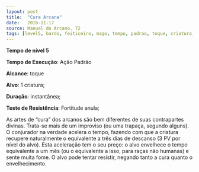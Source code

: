 ```yaml
---
layout: post
title:  "Cura Arcana"
date:   2016-11-17
source: Manual do Arcano. 72
tags: [level5, bardo, feiticeiro, mago, tempo, padrao, toque, criatura, instantanea, fortitude, anula]
---
```


**Tempo de nível 5**

**Tempo de Execução**: Ação Padrão

**Alcance**: toque

**Alvo**: 1 criatura;

**Duração**: instantânea;

**Teste de Resistência**: Fortitude anula;

As artes de “cura” dos arcanos são bem diferentes de suas contrapartes divinas. Trata-se mais de um improviso (ou uma trapaça, segundo alguns). O conjurador na verdade acelera o tempo, 
fazendo com que a criatura recupere naturalmente o equivalente a três dias de descanso (3 PV por nível do alvo). Esta aceleração tem o seu preço: o alvo envelhece 
o tempo equivalente a um mês (ou o equivalente a isso, para raças não humanas) e sente muita fome. 
O alvo pode tentar resistir, negando tanto a cura quanto o envelhecimento.